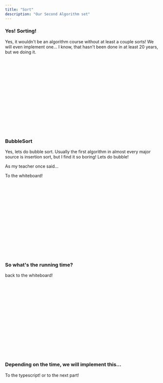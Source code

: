 ```yaml
---
title: "Sort"
description: "Our Second Algorithm set"
---
```


### Yes! Sorting!
Yes, it wouldn't be an algorithm course without at least a couple sorts!  We
will even implement one... I know, that hasn't been done in at least 20 years,
but we doing it.

<br/>
<br/>
<br/>
<br/>
<br/>
<br/>
<br/>
<br/>
<br/>
<br/>
<br/>
<br/>
<br/>
<br/>

### BubbleSort
Yes, lets do bubble sort.  Usually the first algorithm in almost every major
source is insertion sort, but I find it so boring!  Lets do bubble!

As my teacher once said...

To the whiteboard!

<br/>
<br/>
<br/>
<br/>
<br/>
<br/>
<br/>
<br/>
<br/>
<br/>
<br/>
<br/>
<br/>
<br/>

### So what's the running time?
back to the whiteboard!

<br/>
<br/>
<br/>
<br/>
<br/>
<br/>
<br/>
<br/>
<br/>
<br/>
<br/>
<br/>
<br/>
<br/>

### Depending on the time, we will implement this...
To the typescript!  or to the next part!

<br/>
<br/>
<br/>
<br/>
<br/>
<br/>
<br/>
<br/>
<br/>
<br/>
<br/>
<br/>
<br/>
<br/>

